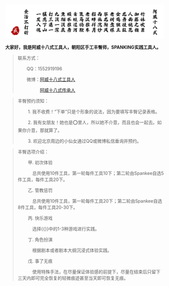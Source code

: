 # 

![阿威十八式](/images/av-18-styles.png " ")



**大家好，我是阿威十八式工具人，朝阳区手工丰臀师，SPANKING实践工具人。**

> 联系方式：
> 
> &emsp;&emsp;QQ：1552919196
> 
> &emsp;&emsp;微博：[阿威十八式工具人](https://weibo.com/u/7790437574)
> 
> &emsp;&emsp;&emsp;&emsp;&emsp;[阿威十八式传承人](https://weibo.com/u/7409397912)

<!-- > ![请注意](/images/important-notice.png " ") -->
> 丰臀预约须知：
> 
> &emsp;&emsp; 1. 我不收费！“下单”只是个形象的说法，因为要填写丰臀记录表格。
>
> &emsp;&emsp; 2. 我有女朋友！她也是⭕里人，所以她不介意，而且也会一起去。如果你介意，那就算了。
>
> &emsp;&emsp; 3. 欢迎北京周边的小仙女通过QQ或微博私信垂询并预约。

> 丰臀选项介绍：
>
> &emsp;&emsp;  甲. 初次体验
>
> &emsp;&emsp;&emsp;  总共使用10件工具，第一轮每件工具10下；第二轮由Spankee自选5件工具，每件工具20下。
>
> &emsp;&emsp; 乙. 管教惩罚
>
> &emsp;&emsp;&emsp;  总共使用10件工具，第一轮每件工具20下；第二轮由Spankee自选8件工具，每件工具20-30下。
> 
> &emsp;&emsp; 丙. 快乐游戏
>
> &emsp;&emsp;&emsp;  选择{{<link href="/圈内指南-快乐游戏集锦" content="快乐游戏集锦" title="快乐游戏集锦">}}中的1-3种游戏进行实践。
> 
> &emsp;&emsp; 丁. 角色扮演
>
> &emsp;&emsp;&emsp;  根据剧本或者剧本大纲沉浸式体验实践。
>
> &emsp;&emsp; 戊. 事了无痕
>
> &emsp;&emsp;&emsp; 使用特殊手法，在尽量保证体验感的前提下，尽量在结束后只留下三天内即可完全恢复的轻微痕迹甚至当天即可恢复无痕。


